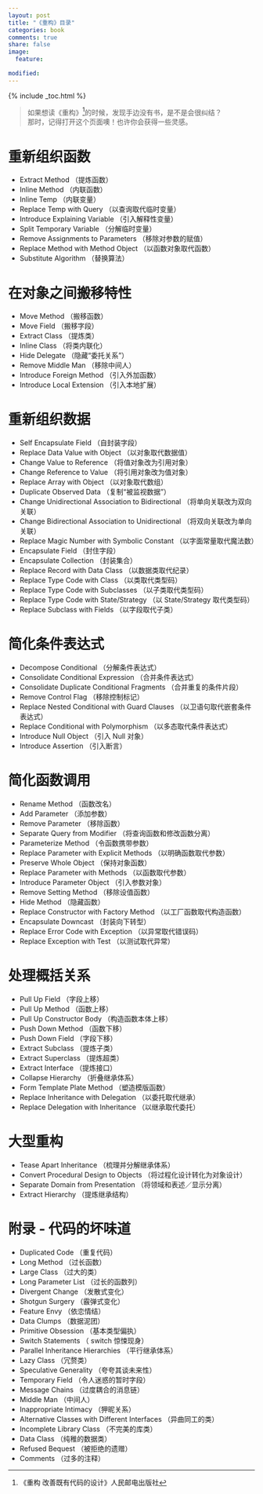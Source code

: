 ```yaml
---
layout: post
title: "《重构》目录"
categories: book
comments: true
share: false
image:
  feature:

modified:
---
```


{% include _toc.html %}

> 如果想读《重构》[^1]的时候，发现手边没有书，是不是会很纠结？<br>
> 那时，记得打开这个页面噢！也许你会获得一些灵感。

# 重新组织函数
- Extract Method （提炼函数）
- Inline Method （内联函数）
- Inline Temp （内联变量）
- Replace Temp with Query （以查询取代临时变量）
- Introduce Explaining Variable （引入解释性变量）
- Split Temporary Variable （分解临时变量）
- Remove Assignments to Parameters （移除对参数的赋值）
- Replace Method with Method Object （以函数对象取代函数）
- Substitute Algorithm （替换算法）

# 在对象之间搬移特性
- Move Method （搬移函数）
- Move Field （搬移字段）
- Extract Class （提炼类）
- Inline Class （将类内联化）
- Hide Delegate （隐藏“委托关系”）
- Remove Middle Man （移除中间人）
- Introduce Foreign Method （引入外加函数）
- Introduce Local Extension （引入本地扩展）

# 重新组织数据
- Self Encapsulate Field （自封装字段）
- Replace Data Value with Object （以对象取代数据值）
- Change Value to Reference （将值对象改为引用对象）
- Change Reference to Value （将引用对象改为值对象）
- Replace Array with Object （以对象取代数组）
- Duplicate Observed Data （复制“被监视数据”）
- Change Unidirectional Association to Bidirectional （将单向关联改为双向关联）
- Change Bidirectional Association to Unidirectional （将双向关联改为单向关联）
- Replace Magic Number with Symbolic Constant （以字面常量取代魔法数）
- Encapsulate Field （封住字段）
- Encapsulate Collection （封装集合）
- Replace Record with Data Class （以数据类取代纪录）
- Replace Type Code with Class （以类取代类型码）
- Replace Type Code with Subclasses （以子类取代类型码）
- Replace Type Code with State/Strategy （以 State/Strategy 取代类型码）
- Replace Subclass with Fields （以字段取代子类）

# 简化条件表达式
- Decompose Conditional （分解条件表达式）
- Consolidate Conditional Expression （合并条件表达式）
- Consolidate Duplicate Conditional Fragments （合并重复的条件片段）
- Remove Control Flag （移除控制标记）
- Replace Nested Conditional with Guard Clauses （以卫语句取代嵌套条件表达式）
- Replace Conditional with Polymorphism （以多态取代条件表达式）
- Introduce Null Object （引入 Null 对象）
- Introduce Assertion （引入断言）

# 简化函数调用
- Rename Method （函数改名）
- Add Parameter （添加参数）
- Remove Parameter （移除函数）
- Separate Query from Modifier （将查询函数和修改函数分离）
- Parameterize Method （令函数携带参数）
- Replace Parameter with Explicit Methods （以明确函数取代参数）
- Preserve Whole Object （保持对象函数）
- Replace Parameter with Methods （以函数取代参数）
- Introduce Parameter Object （引入参数对象）
- Remove Setting Method （移除设值函数）
- Hide Method （隐藏函数）
- Replace Constructor with Factory Method （以工厂函数取代构造函数）
- Encapsulate Downcast （封装向下转型）
- Replace Error Code with Exception （以异常取代错误码）
- Replace Exception with Test （以测试取代异常）

# 处理概括关系
- Pull Up Field （字段上移）
- Pull Up Method （函数上移）
- Pull Up Constructor Body （构造函数本体上移）
- Push Down Method （函数下移）
- Push Down Field （字段下移）
- Extract Subclass （提炼子类）
- Extract Superclass （提炼超类）
- Extract Interface （提炼接口）
- Collapse Hierarchy （折叠继承体系）
- Form Template Plate Method （塑造模版函数）
- Replace Inheritance with Delegation （以委托取代继承）
- Replace Delegation with Inheritance （以继承取代委托）

# 大型重构
- Tease Apart Inheritance （梳理并分解继承体系）
- Convert Procedural Design to Objects （将过程化设计转化为对象设计）
- Separate Domain from Presentation （将领域和表述／显示分离）
- Extract Hierarchy （提炼继承结构）

# 附录 - 代码的坏味道
- Duplicated Code （重复代码）
- Long Method （过长函数）
- Large Class （过大的类）
- Long Parameter List （过长的函数列）
- Divergent Change （发散式变化）
- Shotgun Surgery （霰弹式变化）
- Feature Envy （依恋情结）
- Data Clumps （数据泥团）
- Primitive Obsession （基本类型偏执）
- Switch Statements （ switch 惊悚现身）
- Parallel Inheritance Hierarchies （平行继承体系）
- Lazy Class （冗赘类）
- Speculative Generality （夸夸其谈未来性）
- Temporary Field （令人迷惑的暂时字段）
- Message Chains （过度耦合的消息链）
- Middle Man （中间人）
- Inappropriate Intimacy （狎昵关系）
- Alternative Classes with Different Interfaces （异曲同工的类）
- Incomplete Library Class （不完美的库类）
- Data Class （纯稚的数据类）
- Refused Bequest （被拒绝的遗赠）
- Comments （过多的注释）


[^1]: 《重构 改善既有代码的设计》人民邮电出版社
